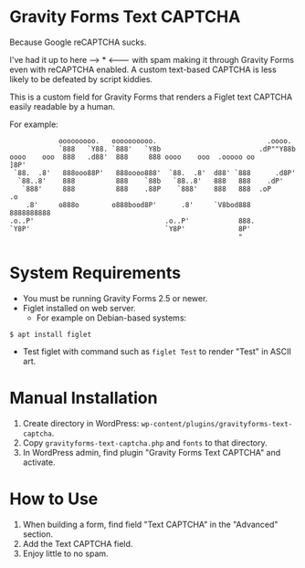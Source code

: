# Gravity Forms Text CAPTCHA
Because Google reCAPTCHA sucks.

I've had it up to here --> * <--- with spam making it through Gravity Forms
even with reCAPTCHA enabled.  A custom text-based CAPTCHA is less likely to be
defeated by script kiddies.

This is a custom field for Gravity Forms that renders a Figlet text CAPTCHA
easily readable by a human.

For example:

```
            ooooooooo.   oooooooooo.                           .oooo.
            `888   `Y88. `888'   `Y8b                        .dP""Y88b
oooo    ooo  888   .d88'  888     888 oooo    ooo  .ooooo oo       ]8P'
 `88.  .8'   888ooo88P'   888oooo888'  `88.  .8'  d88' `888      .d8P'
  `88..8'    888          888    `88b   `88..8'   888   888    .dP'
   `888'     888          888    .88P    `888'    888   888  .oP     .o
    .8'     o888o        o888bood8P'      .8'     `V8bod888  8888888888
.o..P'                                .o..P'            888.
`Y8P'                                 `Y8P'             8P'
                                                        "
```

# System Requirements
* You must be running Gravity Forms 2.5 or newer.
* Figlet installed on web server.
   * For example on Debian-based systems:
```
$ apt install figlet
```
   * Test figlet with command such as `figlet Test` to render "Test" in ASCII art.

# Manual Installation
1. Create directory in WordPress: `wp-content/plugins/gravityforms-text-captcha`.
2. Copy `gravityforms-text-captcha.php` and `fonts` to that directory.
3. In WordPress admin, find plugin "Gravity Forms Text CAPTCHA" and activate.

# How to Use
1. When building a form, find field "Text CAPTCHA" in the "Advanced" section.
2. Add the Text CAPTCHA field.
3. Enjoy little to no spam.
